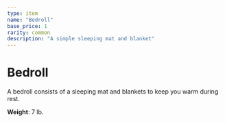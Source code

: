 ```yaml
---
type: item
name: "Bedroll"
base_price: 1
rarity: common
description: "A simple sleeping mat and blanket"
---
```


# Bedroll

A bedroll consists of a sleeping mat and blankets to keep you warm during rest.

**Weight**: 7 lb.
